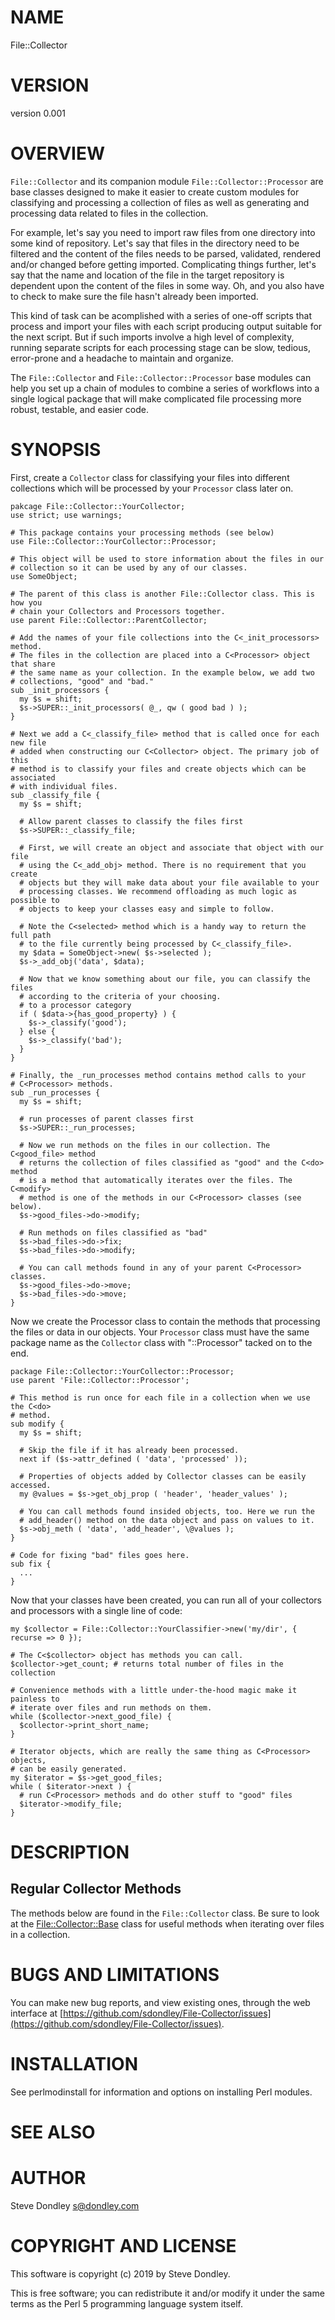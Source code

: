 # NAME

File::Collector

# VERSION

version 0.001

# OVERVIEW

`File::Collector` and its companion module `File::Collector::Processor` are
base classes designed to make it easier to create custom modules for classifying
and processing a collection of files as well as generating and processing data
related to files in the collection.

For example, let's say you need to import raw files from one directory into some
kind of repository. Let's say that files in the directory need to be filtered
and the content of the files needs to be parsed, validated, rendered and/or
changed before getting imported. Complicating things further, let's say that the
name and location of the file in the target repository is dependent upon the
content of the files in some way. Oh, and you also have to check to make sure
the file hasn't already been imported.

This kind of task can be acomplished with a series of one-off scripts that
process and import your files with each script producing output suitable for the
next script. But if such imports involve a high level of complexity, running
separate scripts for each processing stage can be slow, tedious, error-prone and
a headache to maintain and organize.

The `File::Collector` and `File::Collector::Processor` base modules can help
you set up a chain of modules to combine a series of workflows into a single
logical package that will make complicated file processing more robust,
testable, and easier code.

# SYNOPSIS

First, create a `Collector` class for classifying your files into different
collections which will be processed by your `Processor` class later on.

    pakcage File::Collector::YourCollector;
    use strict; use warnings;

    # This package contains your processing methods (see below)
    use File::Collector::YourCollector::Processor;

    # This object will be used to store information about the files in our
    # collection so it can be used by any of our classes.
    use SomeObject;

    # The parent of this class is another File::Collector class. This is how you
    # chain your Collectors and Processors together.
    use parent File::Collector::ParentCollector;

    # Add the names of your file collections into the C<_init_processors> method.
    # The files in the collection are placed into a C<Processor> object that share
    # the same name as your collection. In the example below, we add two
    # collections, "good" and "bad."
    sub _init_processors {
      my $s = shift;
      $s->SUPER::_init_processors( @_, qw ( good bad ) );
    }

    # Next we add a C<_classify_file> method that is called once for each new file
    # added when constructing our C<Collector> object. The primary job of this
    # method is to classify your files and create objects which can be associated
    # with individual files.
    sub _classify_file {
      my $s = shift;

      # Allow parent classes to classify the files first
      $s->SUPER::_classify_file;

      # First, we will create an object and associate that object with our file
      # using the C<_add_obj> method. There is no requirement that you create
      # objects but they will make data about your file available to your
      # processing classes. We recommend offloading as much logic as possible to
      # objects to keep your classes easy and simple to follow.

      # Note the C<selected> method which is a handy way to return the full path
      # to the file currently being processed by C<_classify_file>.
      my $data = SomeObject->new( $s->selected );
      $s->_add_obj('data', $data);

      # Now that we know something about our file, you can classify the files
      # according to the criteria of your choosing.
      # to a processor category
      if ( $data->{has_good_property} ) {
        $s->_classify('good');
      } else {
        $s->_classify('bad');
      }
    }

    # Finally, the _run_processes method contains method calls to your
    # C<Processor> methods.
    sub _run_processes {
      my $s = shift;

      # run processes of parent classes first
      $s->SUPER::_run_processes;

      # Now we run methods on the files in our collection. The C<good_file> method
      # returns the collection of files classified as "good" and the C<do> method
      # is a method that automatically iterates over the files. The C<modify>
      # method is one of the methods in our C<Processor> classes (see below).
      $s->good_files->do->modify;

      # Run methods on files classified as "bad"
      $s->bad_files->do->fix;
      $s->bad_files->do->modify;

      # You can call methods found in any of your parent C<Processor> classes.
      $s->good_files->do->move;
      $s->bad_files->do->move;
    }

Now we create the Processor class to contain the methods that processing the
files or data in our objects. Your `Processor` class must have the same package
name as the `Collector` class with "::Processor" tacked on to the end.

    package File::Collector::YourCollector::Processor;
    use parent 'File::Collector::Processor';

    # This method is run once for each file in a collection when we use the C<do>
    # method.
    sub modify {
      my $s = shift;

      # Skip the file if it has already been processed.
      next if ($s->attr_defined ( 'data', 'processed' ));

      # Properties of objects added by Collector classes can be easily accessed.
      my @values = $s->get_obj_prop ( 'header', 'header_values' );

      # You can call methods found insided objects, too. Here we run the
      # add_header() method on the data object and pass on values to it.
      $s->obj_meth ( 'data', 'add_header', \@values );
    }

    # Code for fixing "bad" files goes here.
    sub fix {
      ...
    }

Now that your classes have been created, you can run all of your collectors and
processors with a single line of code:

    my $collector = File::Collector::YourClassifier->new('my/dir', { recurse => 0 });

    # The C<$collector> object has methods you can call.
    $collector->get_count; # returns total number of files in the collection

    # Convenience methods with a little under-the-hood magic make it painless to
    # iterate over files and run methods on them.
    while ($collector->next_good_file) {
      $collector->print_short_name;
    }

    # Iterator objects, which are really the same thing as C<Processor> objects,
    # can be easily generated.
    my $iterator = $s->get_good_files;
    while ( $iterator->next ) {
      # run C<Processor> methods and do other stuff to "good" files
      $iterator->modify_file;
    }

# DESCRIPTION

## Regular Collector Methods

The methods below are found in the `File::Collector` class. Be sure to look at
the [File::Collector::Base](https://metacpan.org/pod/File::Collector::Base) class for useful methods when iterating over files
in a collection.

# BUGS AND LIMITATIONS

You can make new bug reports, and view existing ones, through the
web interface at [https://github.com/sdondley/File-Collector/issues](https://github.com/sdondley/File-Collector/issues).

# INSTALLATION

See perlmodinstall for information and options on installing Perl modules.

# SEE ALSO

# AUTHOR

Steve Dondley <s@dondley.com>

# COPYRIGHT AND LICENSE

This software is copyright (c) 2019 by Steve Dondley.

This is free software; you can redistribute it and/or modify it under
the same terms as the Perl 5 programming language system itself.
